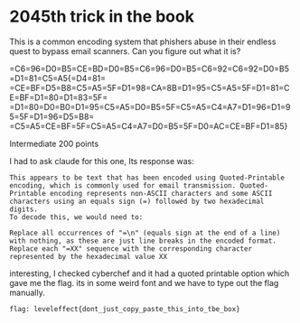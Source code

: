 # 2045th trick in the book 



This is a common encoding system that phishers abuse in their endless quest to bypass email scanners. Can you figure out what it is?

=C6=96=D0=B5=CE=BD=D0=B5=C6=96=D0=B5=C6=92=C6=92=D0=B5=D1=81=C5=A5{=D4=81=
=CE=BF=D5=B8=C5=A5=5F=D1=98=CA=8B=D1=95=C5=A5=5F=D1=81=CE=BF=D1=80=D1=83=5F=
=D1=80=D0=B0=D1=95=C5=A5=D0=B5=5F=C5=A5=C4=A7=D1=96=D1=95=5F=D1=96=D5=B8=
=C5=A5=CE=BF=5F=C5=A5=C4=A7=D0=B5=5F=D0=AC=CE=BF=D1=85}


Intermediate 
200 points 

I had to ask claude for this one, Its response was:
```
This appears to be text that has been encoded using Quoted-Printable encoding, which is commonly used for email transmission. Quoted-Printable encoding represents non-ASCII characters and some ASCII characters using an equals sign (=) followed by two hexadecimal digits.
To decode this, we would need to:

Replace all occurrences of "=\n" (equals sign at the end of a line) with nothing, as these are just line breaks in the encoded format.
Replace each "=XX" sequence with the corresponding character represented by the hexadecimal value XX
```

interesting, I checked cyberchef and it had a quoted printable option which gave me the flag.
its in some weird font and we have to type out the flag manually.

`flag: leveleffect{dont_just_copy_paste_this_into_tbe_box}`


